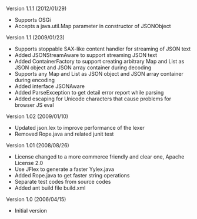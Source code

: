 Version 1.1.1 (2012/01/29)

* Supports OSGi
* Accepts a java.util.Map parameter in constructor of JSONObject

Version 1.1 (2009/01/23)

* Supports stoppable SAX-like content handler for streaming of JSON text
* Added JSONStreamAware to support streaming JSON text
* Added ContainerFactory to support creating arbitrary Map and List as JSON object and JSON array container during decoding
* Supports any Map and List as JSON object and JSON array container during encoding
* Added interface JSONAware
* Added ParseException to get detail error report while parsing
* Added escaping for Unicode characters that cause problems for browser JS eval

Version 1.02 (2009/01/10)

* Updated json.lex to improve performance of the lexer
* Removed Rope.java and related junit test

Version 1.01 (2008/08/26)

* License changed to a more commerce friendly and clear one, Apache License 2.0
* Use JFlex to generate a faster Yylex.java
* Added Rope.java to get faster string operations
* Separate test codes from source codes
* Added ant build file build.xml

Version 1.0 (2006/04/15)

* Initial version
